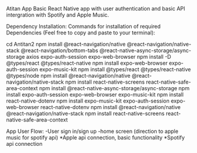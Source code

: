 Atitan App
Basic React Native app with user authentication and basic API intergration with Spotify and Apple Music.

Dependency Installation:
Commands for installation of required Dependencies (Feel free to copy and paste to your terminal):

cd Antitan2
npm install @react-navigation/native @react-navigation/native-stack @react-navigation/bottom-tabs @react-native-async-storage/async-storage axios expo-auth-session expo-web-browser
npm install -D @types/react @types/react-native
npm install expo-web-browser expo-auth-session expo-music-kit
npm install @types/react @types/react-native @types/node
npm install @react-navigation/native @react-navigation/native-stack
npm install react-native-screens react-native-safe-area-context
npm install @react-native-async-storage/async-storage
npm install expo-auth-session expo-web-browser expo-music-kit
npm install react-native-dotenv
npm install expo-music-kit expo-auth-session expo-web-browser react-native-dotenv
npm install @react-navigation/native @react-navigation/native-stack
npm install react-native-screens react-native-safe-area-context


App User Flow:
-User sign in/sign up
-home screen (direction to apple music for spotify api)
    *Apple api connection, basic functionality 
    *Spotify api connection
